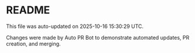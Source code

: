 # README

This file was auto-updated on 2025-10-16 15:30:29 UTC.

Changes were made by Auto PR Bot to demonstrate automated updates, PR creation, and merging.

